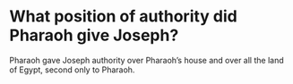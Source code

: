 # What position of authority did Pharaoh give Joseph?

Pharaoh gave Joseph authority over Pharaoh’s house and over all the land of Egypt, second only to Pharaoh.
